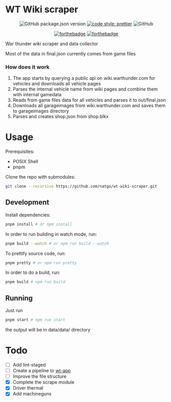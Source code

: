 # WT Wiki scraper
<p align="center">
  <img alt="GitHub package.json version" src="https://img.shields.io/github/package-json/v/natgo/wt-wiki-scraper">
  <a href="https://github.com/prettier/prettier"><img alt="code style: prettier" src="https://img.shields.io/badge/code_style-prettier-ff69b4.svg"></a>
  <img alt="GitHub" src="https://img.shields.io/github/license/natgo/wt-wiki-scraper">
</p>

<p align="center">
  <a href="https://forthebadge.com/"><img src="https://forthebadge.com/images/badges/made-with-typescript.svg" alt="forthebadge"/></a>
  <a href="https://forthebadge.com/"><img src="https://forthebadge.com/images/badges/open-source.svg" alt="forthebadge"/></a>
</p>
War thunder wiki scraper and data collector

Most of the data in final.json currently comes from game files

### How does it work
1. The app starts by querying a public api on wiki.warthunder.com for vehicles and downloads all vehicle pages
2. Parses the internal vehicle name from wiki pages and combine them with internal gamedata
3. Reads from game files data for all vehicles and parses it to out/final.json 
4. Downloads all garageimages from wiki.warthunder.com and saves them to garageimages directory
5. Parses and creates shop.json from shop.blkx

# Usage

Prerequisites:
- POSIX Shell
- pnpm

Clone the repo with submodules:
```bash
git clone --recursive https://github.com/natgo/wt-wiki-scraper.git
```
## Development

Install dependencies:

```bash
pnpm install # or npm install
```

In order to run building in watch mode, run:

```bash
pnpm build --watch # or npm run build --watch
```

To prettify source code, run:

```bash
pnpm pretty # or npm run pretty
```

In order to do a build, run:

```bash
pnpm build # npm run build
```

## Running

Just run 

```bash
pnpm start # npm run start
```

the output will be in data/data/ directory

# Todo
- [ ] Add lint-staged
- [ ] Create a pipeline to [wt-app](https://github.com/natgo/wt-app)
- [ ] Improve the file structure
- [x] Complete the scrape module
- [x] Driver thermal
- [x] Add machineguns

